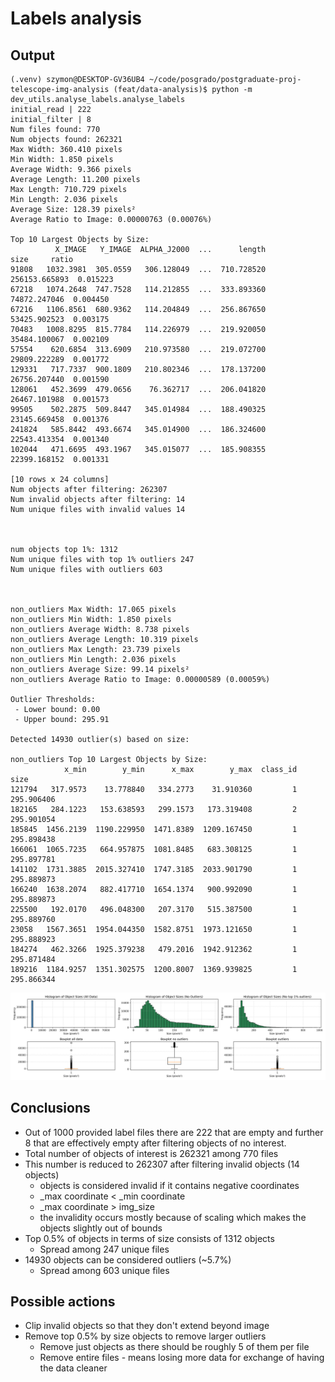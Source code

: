 # Labels analysis
## Output

```
(.venv) szymon@DESKTOP-GV36UB4 ~/code/posgrado/postgraduate-proj-telescope-img-analysis (feat/data-analysis)$ python -m dev_utils.analyse_labels.analyse_labels 
initial_read | 222
initial_filter | 8
Num files found: 770
Num objects found: 262321
Max Width: 360.410 pixels
Min Width: 1.850 pixels
Average Width: 9.366 pixels
Average Length: 11.200 pixels
Max Length: 710.729 pixels
Min Length: 2.036 pixels
Average Size: 128.39 pixels²
Average Ratio to Image: 0.00000763 (0.00076%)

Top 10 Largest Objects by Size:
          X_IMAGE   Y_IMAGE  ALPHA_J2000  ...      length           size     ratio
91808   1032.3981  305.0559   306.128049  ...  710.728520  256153.665893  0.015223
67218   1074.2648  747.7528   114.212855  ...  333.893360   74872.247046  0.004450
67216   1106.8561  680.9362   114.204849  ...  256.867650   53425.902523  0.003175
70483   1008.8295  815.7784   114.226979  ...  219.920050   35484.100067  0.002109
57554    620.6854  313.6909   210.973580  ...  219.072700   29809.222289  0.001772
129331   717.7337  900.1809   210.802346  ...  178.137200   26756.207440  0.001590
128061   452.3699  479.0656    76.362717  ...  206.041820   26467.101988  0.001573
99505    502.2875  509.8447   345.014984  ...  188.490325   23145.669458  0.001376
241824   585.8442  493.6674   345.014900  ...  186.324600   22543.413354  0.001340
102044   471.6695  493.1967   345.015077  ...  185.908355   22399.168152  0.001331

[10 rows x 24 columns]
Num objects after filtering: 262307
Num invalid objects after filtering: 14
Num unique files with invalid values 14



num objects top 1%: 1312
Num unique files with top 1% outliers 247
Num unique files with outliers 603



non_outliers Max Width: 17.065 pixels
non_outliers Min Width: 1.850 pixels
non_outliers Average Width: 8.738 pixels
non_outliers Average Length: 10.319 pixels
non_outliers Max Length: 23.739 pixels
non_outliers Min Length: 2.036 pixels
non_outliers Average Size: 99.14 pixels²
non_outliers Average Ratio to Image: 0.00000589 (0.00059%)

Outlier Thresholds:
 - Lower bound: 0.00
 - Upper bound: 295.91

Detected 14930 outlier(s) based on size:

non_outliers Top 10 Largest Objects by Size:
            x_min        y_min      x_max        y_max  class_id        size
121794   317.9573    13.778840   334.2773    31.910360         1  295.906406
182165   284.1223   153.638593   299.1573   173.319408         2  295.901054
185845  1456.2139  1190.229950  1471.8389  1209.167450         1  295.898438
166061  1065.7235   664.957875  1081.8485   683.308125         1  295.897781
141102  1731.3885  2015.327410  1747.3185  2033.901790         1  295.889873
166240  1638.2074   882.417710  1654.1374   900.992090         1  295.889873
225500   192.0170   496.048300   207.3170   515.387500         1  295.889760
23058   1567.3651  1954.044350  1582.8751  1973.121650         1  295.888923
184274   462.3266  1925.379238   479.2016  1942.912362         1  295.871484
189216  1184.9257  1351.302575  1200.8007  1369.939825         1  295.866344
```

![img](labels_hist.png)

## Conclusions
- Out of 1000 provided label files there are 222 that are empty and further 8 that are effectively empty after filtering objects of no interest. 
- Total number of objects of interest is 262321 among 770 files
- This number is reduced to 262307 after filtering invalid objects (14 objects)
    - objects is considered invalid if it contains negative coordinates
    - _max coordinate < _min coordinate
    - _max coordinate > img_size
    - the invalidity occurs mostly because of scaling which makes the objects slightly out of bounds
- Top 0.5% of objects in terms of size consists of 1312 objects
    - Spread among 247 unique files
- 14930 objects can be considered outliers (~5.7%)
    - Spread among 603 unique files

## Possible actions
- Clip invalid objects so that they don't extend beyond image
- Remove top 0.5% by size objects to remove larger outliers
    - Remove just objects as there should be roughly 5 of them per file
    - Remove entire files - means losing more data for exchange of having the data cleaner